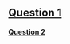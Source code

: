 [**Question 1**](https://www.codechef.com/problems/LAPIN)
--- 
[**Question 2**](https://leetcode.com/problems/next-permutation/)
